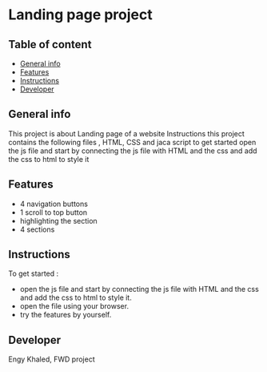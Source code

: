 # Landing page project
## Table of content
* [General info](#general-info)
* [Features](#features)
* [Instructions](#instructions)
* [Developer](#developer)
## General info
This project is about Landing page of a website
Instructions
this project contains the following files , HTML, CSS and jaca script
to get started open the js file and start by connecting the js file with HTML and the css and add the css to html to style it
## Features
* 4 navigation buttons
* 1 scroll to top button
* highlighting the section
* 4 sections
## Instructions
 To get started : 
* open the js file and start by connecting the js file with HTML and the css and add the css to html to style it.
* open the file using your browser. 
* try the features by yourself.
## Developer
Engy Khaled, FWD project

